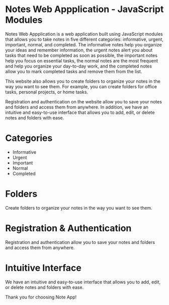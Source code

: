 # Notes Web Appplication - JavaScript Modules

Notes Web Appplication is a web application built using JavaScript modules that allows you to take notes in five different categories: informative, urgent, important, normal, and completed. The informative notes help you organize your ideas and remember information, the urgent notes alert you about tasks that need to be completed as soon as possible, the important notes help you focus on essential tasks, the normal notes are the most frequent and help you organize your day-to-day work, and the completed notes allow you to mark completed tasks and remove them from the list.

This website also allows you to create folders to organize your notes in the way you want to see them. For example, you can create folders for office tasks, personal projects, or home tasks.

Registration and authentication on the website allow you to save your notes and folders and access them from anywhere. In addition, we have an intuitive and easy-to-use interface that allows you to add, edit, or delete notes and folders with ease.

# Categories
- Informative
- Urgent
- Important
- Normal
- Completed

# Folders
Create folders to organize your notes in the way you want to see them.

# Registration & Authentication
Registration and authentication allow you to save your notes and folders and access them from anywhere.

# Intuitive Interface
We have an intuitive and easy-to-use interface that allows you to add, edit, or delete notes and folders with ease.

Thank you for choosing Note App!
